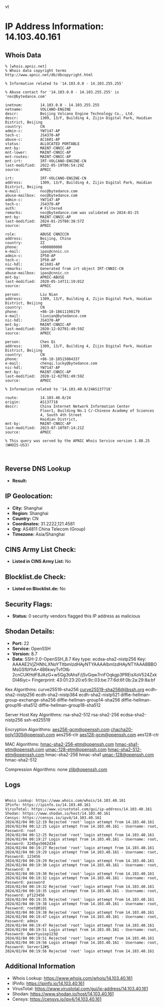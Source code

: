 vt
# IP Address Information: 14.103.40.161

## Whois Data
```
% [whois.apnic.net]
% Whois data copyright terms    http://www.apnic.net/db/dbcopyright.html

% Information related to '14.103.0.0 - 14.103.255.255'

% Abuse contact for '14.103.0.0 - 14.103.255.255' is 'noc@bytedance.com'

inetnum:        14.103.0.0 - 14.103.255.255
netname:        VOLCANO-ENGINE
descr:          Beijing Volcano Engine Technology Co., Ltd.
descr:          1309, 13/F, Building 4, Zijin Digital Park, Haidian District, Beijing
country:        CN
admin-c:        YW7147-AP
tech-c:         JS4370-AP
abuse-c:        AC1601-AP
status:         ALLOCATED PORTABLE
mnt-by:         MAINT-CNNIC-AP
mnt-lower:      MAINT-CNNIC-AP
mnt-routes:     MAINT-CNNIC-AP
mnt-irt:        IRT-VOLCANO-ENGINE-CN
last-modified:  2022-05-19T06:54:29Z
source:         APNIC

irt:            IRT-VOLCANO-ENGINE-CN
address:        1309, 13/F, Building 4, Zijin Digital Park, Haidian District, Beijing
e-mail:         noc@bytedance.com
abuse-mailbox:  noc@bytedance.com
admin-c:        YW7147-AP
tech-c:         JS4370-AP
auth:           # Filtered
remarks:        noc@bytedance.com was validated on 2024-01-25
mnt-by:         MAINT-CNNIC-AP
last-modified:  2024-01-25T08:38:57Z
source:         APNIC

role:           ABUSE CNNICCN
address:        Beijing, China
country:        ZZ
phone:          +000000000
e-mail:         ipas@cnnic.cn
admin-c:        IP50-AP
tech-c:         IP50-AP
nic-hdl:        AC1601-AP
remarks:        Generated from irt object IRT-CNNIC-CN
abuse-mailbox:  ipas@cnnic.cn
mnt-by:         APNIC-ABUSE
last-modified:  2020-05-14T11:19:01Z
source:         APNIC

person:         Liu Nian
address:        1309, 13/F, Building 4, Zijin Digital Park, Haidian District, Beijing
country:        CN
phone:          +86-10-18611198179
e-mail:         liunian@bytedance.com
nic-hdl:        JS4370-AP
mnt-by:         MAINT-CNNIC-AP
last-modified:  2020-12-02T01:49:59Z
source:         APNIC

person:         Chen Qi
address:        1309, 13/F, Building 4, Zijin Digital Park, Haidian District, Beijing
country:        CN
phone:          +86-10-18515084337
e-mail:         chenqi.lucky@bytedance.com
nic-hdl:        YW7147-AP
mnt-by:         MAINT-CNNIC-AP
last-modified:  2020-12-02T01:49:59Z
source:         APNIC

% Information related to '14.103.40.0/24AS137718'

route:          14.103.40.0/24
origin:         AS137718
descr:          China Internet Network Information Center
                Floor1, Building No.1 C/-Chinese Academy of Sciences
                4, South 4th Street
                Haidian District,
mnt-by:         MAINT-CNNIC-AP
last-modified:  2023-07-10T07:14:21Z
source:         APNIC

% This query was served by the APNIC Whois Service version 1.88.25 (WHOIS-US3)



```
## Reverse DNS Lookup
- **Result:** 

## IP Geolocation:
- **City:** Shanghai
- **Region:** Shanghai
- **Country:** CN
- **Coordinates:** 31.2222,121.4581
- **Org:** AS4811 China Telecom (Group)
- **Timezone:** Asia/Shanghai

## CINS Army List Check:
- **Listed in CINS Army List:** 
No

## Blocklist.de Check:
- **Listed on Blocklist.de:** 
No

## Security Flags:
- **Status:** 0 security vendors flagged this IP address as malicious

## Shodan Details:
- **Port:** 22
- **Service:** OpenSSH
- **Version:** 8.7
- **Data:** SSH-2.0-OpenSSH_8.7
Key type: ecdsa-sha2-nistp256
Key: AAAAE2VjZHNhLXNoYTItbmlzdHAyNTYAAAAIbmlzdHAyNTYAAABBBOMsGSfbYhA+4B6kwyTvfOtb
2cnCUKHdF8JAzG+w5Gg3tAhsF/jSvGqw7rnFOqkgp3PREisXoV524ZxkDI46iyc=
Fingerprint: 43:01:23:20:e5:9c:03:be:77:6d:6f:0b:2a:29:8a:bf

Kex Algorithms:
	curve25519-sha256
	curve25519-sha256@libssh.org
	ecdh-sha2-nistp256
	ecdh-sha2-nistp384
	ecdh-sha2-nistp521
	diffie-hellman-group-exchange-sha256
	diffie-hellman-group14-sha256
	diffie-hellman-group16-sha512
	diffie-hellman-group18-sha512

Server Host Key Algorithms:
	rsa-sha2-512
	rsa-sha2-256
	ecdsa-sha2-nistp256
	ssh-ed25519

Encryption Algorithms:
	aes256-gcm@openssh.com
	chacha20-poly1305@openssh.com
	aes256-ctr
	aes128-gcm@openssh.com
	aes128-ctr

MAC Algorithms:
	hmac-sha2-256-etm@openssh.com
	hmac-sha1-etm@openssh.com
	umac-128-etm@openssh.com
	hmac-sha2-512-etm@openssh.com
	hmac-sha2-256
	hmac-sha1
	umac-128@openssh.com
	hmac-sha2-512

Compression Algorithms:
	none
	zlib@openssh.com


## Logs
```

Whois Lookup: https://www.whois.com/whois/14.103.40.161
IPinfo: https://ipinfo.io/14.103.40.161
VirusTotal: https://www.virustotal.com/gui/ip-address/14.103.40.161
Shodan: https://www.shodan.io/host/14.103.40.161
Censys: https://censys.io/ipv4/14.103.40.161
2024/02/04 00:12:19 Rejected 'root' login attempt from 14.103.40.161
2024/02/04 00:12:25 Login attempt from 14.103.40.161 - Username: root, Password: root
2024/02/04 00:12:25 Rejected 'root' login attempt from 14.103.40.161
2024/02/04 00:19:27 Login attempt from 14.103.40.161 - Username: root, Password: 3245gs5662d34
2024/02/04 00:19:27 Rejected 'root' login attempt from 14.103.40.161
2024/02/04 00:19:29 Login attempt from 14.103.40.161 - Username: root, Password: 123456
2024/02/04 00:19:29 Rejected 'root' login attempt from 14.103.40.161
2024/02/04 00:19:30 Login attempt from 14.103.40.161 - Username: root, Password: 0
2024/02/04 00:19:30 Rejected 'root' login attempt from 14.103.40.161
2024/02/04 00:19:32 Login attempt from 14.103.40.161 - Username: root, Password: password
2024/02/04 00:19:32 Rejected 'root' login attempt from 14.103.40.161
2024/02/04 00:19:35 Login attempt from 14.103.40.161 - Username: root, Password: pf123456
2024/02/04 00:19:35 Rejected 'root' login attempt from 14.103.40.161
2024/02/04 00:19:38 Login attempt from 14.103.40.161 - Username: root, Password: root@0101
2024/02/04 00:19:38 Rejected 'root' login attempt from 14.103.40.161
2024/02/04 00:19:47 Login attempt from 14.103.40.161 - Username: root, Password: admin
2024/02/04 00:19:47 Rejected 'root' login attempt from 14.103.40.161
2024/02/04 00:19:51 Login attempt from 14.103.40.161 - Username: root, Password: Qwertyuiop123@
2024/02/04 00:19:51 Rejected 'root' login attempt from 14.103.40.161
2024/02/04 00:19:56 Login attempt from 14.103.40.161 - Username: root, Password: Server12#$
2024/02/04 00:19:56 Rejected 'root' login attempt from 14.103.40.161

```
## Additional Information
- Whois Lookup: https://www.whois.com/whois/14.103.40.161
- IPinfo: https://ipinfo.io/14.103.40.161
- VirusTotal: https://www.virustotal.com/gui/ip-address/14.103.40.161
- Shodan: https://www.shodan.io/host/14.103.40.161
- Censys: https://censys.io/ipv4/14.103.40.161

